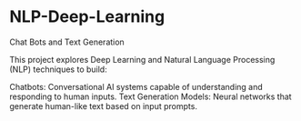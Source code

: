 # NLP-Deep-Learning
Chat Bots and Text Generation

This project explores Deep Learning and Natural Language Processing (NLP) techniques to build:

Chatbots: Conversational AI systems capable of understanding and responding to human inputs.
Text Generation Models: Neural networks that generate human-like text based on input prompts.

